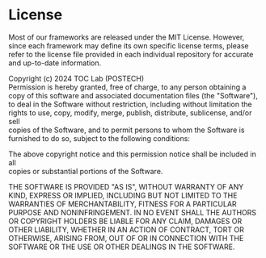 # License

Most of our frameworks are released under the MIT License. However, since each framework may define its own specific license terms, please refer to the license file provided in each individual repository for accurate and up-to-date information.



Copyright (c) 2024 TOC Lab (POSTECH)\
Permission is hereby granted, free of charge, to any person obtaining a copy of this software and associated documentation files (the "Software"), to deal in the Software without restriction, including without limitation the rights to use, copy, modify, merge, publish, distribute, sublicense, and/or sell\
copies of the Software, and to permit persons to whom the Software is furnished to do so, subject to the following conditions:

The above copyright notice and this permission notice shall be included in all\
copies or substantial portions of the Software.

THE SOFTWARE IS PROVIDED "AS IS", WITHOUT WARRANTY OF ANY KIND, EXPRESS OR IMPLIED, INCLUDING BUT NOT LIMITED TO THE WARRANTIES OF MERCHANTABILITY, FITNESS FOR A PARTICULAR PURPOSE AND NONINFRINGEMENT. IN NO EVENT SHALL THE AUTHORS OR COPYRIGHT HOLDERS BE LIABLE FOR ANY CLAIM, DAMAGES OR OTHER LIABILITY, WHETHER IN AN ACTION OF CONTRACT, TORT OR OTHERWISE, ARISING FROM, OUT OF OR IN CONNECTION WITH THE SOFTWARE OR THE USE OR OTHER DEALINGS IN THE SOFTWARE.
